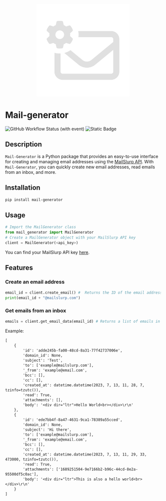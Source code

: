 <p align="center">
  <a href="https://pypi.org/project/mail-Generator/" target="_blank">
    <img src="https://github.com/matthieuEv/mail-generator/blob/main/logo.png?raw=true" alt="Logo" width="300">
  </a>
</p>


# Mail-generator

![GitHub Workflow Status (with event)](https://img.shields.io/github/actions/workflow/status/matthieuEv/mail-generator/python-publish.yml?style=for-the-badge&color=%230a41a8)
![Static Badge](https://img.shields.io/badge/Mail--Generator%20on%20PyPI-230a41a8?style=for-the-badge&color=%230a41a8&link=https%3A%2F%2Fpypi.org%2Fproject%2Fmail-Generator%2F)



## Description
`Mail-Generator` is a Python package that provides an easy-to-use interface for creating and managing  email addresses using the [MailSlurp API](https://www.mailslurp.com/index.html). With `Mail-Generator`, you can quickly create new email addresses, read emails from an inbox, and more. 
## Installation
```bash
pip install mail-generator
```

## Usage
```python
# Import the MailGenerator class
from mail_generator import MailGenerator
# Create a MailGenerator object with your MailSlurp API key
client = MailGenerator(<api_key>)
```
You can find your MailSlurp API key [here](https://app.mailslurp.com/sign-up/).

## Features
### Create an email address
```python
email_id = client.create_email() #  Returns the ID of the email address created.
print(email_id + "@mailslurp.com")
```

### Get emails from an inbox
```python
emails = client.get_email_data(email_id) # Returns a list of emails in the inbox.
```
Example:
```
[
    {
        'id': 'adde245b-fa00-48cd-8a31-77f42737006e',
        'domain_id': None,
        'subject': 'Test',
        'to': ['example@mailslurp.com'],
        '_from': 'example@email.com',
        'bcc': [],
        'cc': [],
        'created_at': datetime.datetime(2023, 7, 13, 11, 28, 7, tzinfo=tzutc()),
        'read': True,
        'attachments': [],
        'body': '<div dir="ltr">Hello World<br></div>\r\n'
    }, 
    {
        'id': 'ede7bb4f-8a47-4631-9ca1-78389a55cced',
        'domain_id': None,
        'subject': 'Hi there',
        'to': ['example@mailslurp.com'],
        '_from': 'example@email.com',
        'bcc': [],
        'cc': [],
        'created_at': datetime.datetime(2023, 7, 13, 11, 29, 33, 473000, tzinfo=tzutc()),
        'read': True,
        'attachments': ['1689251504-9e7166b2-b96c-44cd-8e2a-95500df5c0ac'],
        'body': '<div dir="ltr">This is also a hello world<br></div>\r\n'
    }
]
```
